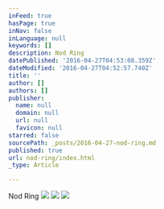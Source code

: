 ```yaml
---
inFeed: true
hasPage: true
inNav: false
inLanguage: null
keywords: []
description: Nod Ring
datePublished: '2016-04-27T04:53:08.359Z'
dateModified: '2016-04-27T04:52:57.740Z'
title: ''
author: []
authors: []
publisher:
  name: null
  domain: null
  url: null
  favicon: null
starred: false
sourcePath: _posts/2016-04-27-nod-ring.md
published: true
url: nod-ring/index.html
_type: Article

---
```

Nod Ring
![](https://the-grid-user-content.s3-us-west-2.amazonaws.com/0d1f6b6f-8280-4a7e-a5a7-1a7d042af385.jpg)
![](https://the-grid-user-content.s3-us-west-2.amazonaws.com/f2f37fd5-1402-459f-a07a-19b26792734a.jpg)
![](https://the-grid-user-content.s3-us-west-2.amazonaws.com/98415ce5-9d90-4034-8cc7-82de82248d53.png)